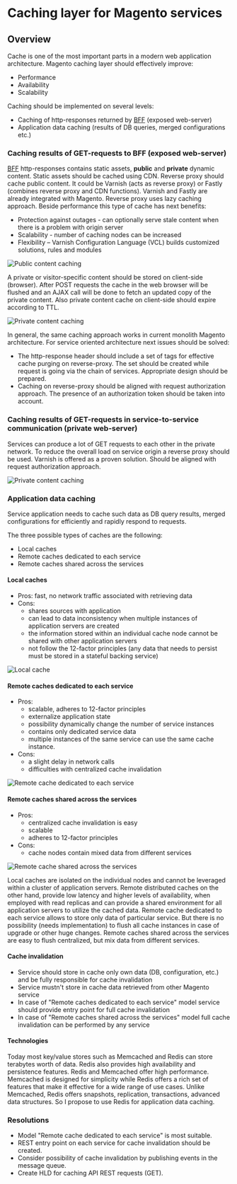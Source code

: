 # Caching layer for Magento services

## Overview

Cache is one of the most important parts in a modern web application architecture.
Magento caching layer should effectively improve:
 * Performance
 * Availability
 * Scalability

Caching should be implemented on several levels:
 * Caching of http-responses returned by [BFF](https://github.com/magento/architecture/blob/master/design-documents/service-isolation.md#backends-for-frontends) (exposed web-server) 
 * Application data caching (results of DB queries, merged configurations etc.)

### Caching results of GET-requests to BFF (exposed web-server)

[BFF](https://github.com/magento/architecture/blob/master/design-documents/service-isolation.md#backends-for-frontends) http-responses contains static assets, **public** and **private** dynamic content.
Static assets should be cached using CDN. Reverse proxy should cache public content.
It could be Varnish (acts as reverse proxy) or Fastly (combines reverse proxy and CDN functions).
Varnish and Fastly are already integrated with Magento. Reverse proxy uses lazy caching approach.
Beside performance this type of cache has next benefits:
 * Protection against outages - can optionally serve stale content when there is a problem with origin server
 * Scalability - number of caching nodes can be increased
 * Flexibility – Varnish Configuration Language (VCL) builds customized solutions, rules and modules

 ![Public content caching](img/public-cache.jpg)

A private or visitor-specific content should be stored on client-side (browser). After POST requests the cache 
in the web browser will be flushed and an AJAX call will be done to fetch an updated copy of the private content.
Also private content cache on client-side should expire according to TTL.

 ![Private content caching](img/private-cache.jpg)
 
 In general, the same caching approach works in current monolith Magento architecture.
 For service oriented architecture next issues should be solved:
  * The http-response header should include a set of tags for effective cache purging on reverse-proxy.
 The set should be created while request is going via the chain of services. Appropriate design should be prepared.
  * Caching on reverse-proxy should be aligned with request authorization approach. The presence of an authorization token should be taken into account.

### Caching results of GET-requests in service-to-service communication (private web-server)

Services can produce a lot of GET requests to each other in the private network.
To reduce the overall load on service origin a reverse proxy should be used.
Varnish is offered as a proven solution. Should be aligned with request authorization approach.

 ![Private content caching](img/reverse-proxy-service.png)

### Application data caching

Service application needs to cache such data as DB query results, merged configurations for efficiently and rapidly respond to requests.

The three possible types of caches are the following:
 * Local caches
 * Remote caches dedicated to each service
 * Remote caches shared across the services
 
#### Local caches
 - Pros: fast, no network traffic associated with retrieving data
 - Cons: 
   - shares sources with application
   - can lead to data inconsistency when multiple instances of application servers are created
   - the information stored within an individual cache node cannot be shared with other application servers
   - not follow the 12-factor principles (any data that needs to persist must be stored in a stateful backing service)
 
 ![Local cache](img/local-service-cache.png)
 
#### Remote caches dedicated to each service
 - Pros: 
   - scalable, adheres to 12-factor principles
   - externalize application state
   - possibility dynamically change the number of service instances
   - contains only dedicated service data
   - multiple instances of the same service can use the same cache instance.
 - Cons: 
   - a slight delay in network calls
   - difficulties with centralized cache invalidation
 
  ![Remote cache dedicated to each service](img/remote-dedicated-cache1.png)
 
#### Remote caches shared across the services
 - Pros: 
   - centralized cache invalidation is easy
   - scalable
   - adheres to 12-factor principles
 - Cons: 
   - cache nodes contain mixed data from different services
 
 ![Remote cache shared across the services](img/remote-cache-cluster1.png)
 
Local caches are isolated on the individual nodes and cannot be leveraged within a cluster of application servers.
Remote distributed caches on the other hand, provide low latency and higher levels of availability, when employed with read replicas and can provide a shared environment for all application servers to utilize the cached data.
Remote cache dedicated to each service allows to store only data of particular service. 
But there is no possibility (needs implementation) to flush all cache instances in case of upgrade or other huge changes.
Remote caches shared across the services are easy to flush centralized, but mix data from different services.


#### Cache invalidation
 - Service should store in cache only own data (DB, configuration, etc.) and be fully responsible for cache invalidation
 - Service mustn't store in cache data retrieved from other Magento service
 - In case of "Remote caches dedicated to each service" model service should provide entry point for full cache invalidation
 - In case of "Remote caches shared across the services" model full cache invalidation can be performed by any service

#### Technologies 
Today most key/value stores such as Memcached and Redis can store terabytes worth of data. Redis also provides high availability and persistence features. 
Redis and Memcached offer high performance. Memcached is designed for simplicity while Redis offers a rich set of features that make it effective for a wide range of use cases.
Unlike Memcached, Redis offers snapshots, replication, transactions, advanced data structures. So I propose to use Redis for application data caching.

### Resolutions
 - Model "Remote cache dedicated to each service" is most suitable.
 - REST entry point on each service for cache invalidation should be created.
 - Consider possibility of cache invalidation by publishing events in the message queue.
 - Create HLD for caching API REST requests (GET).
 